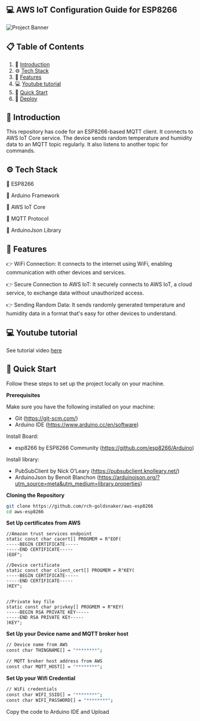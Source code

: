 ## <a name="introduction">💻 AWS IoT Configuration Guide for ESP8266</a>

<img src="https://github.com/rch-goldsnaker/aws-esp8266/banner.png" alt="Project Banner">

## 📋 <a name="table">Table of Contents</a>

1. 🤖 [Introduction](#introduction)
2. ⚙️ [Tech Stack](#tech-stack)
3. 🔋 [Features](#features)
4. 💻 [Youtube tutorial](#youtube)
5. 🤸 [Quick Start](#quick-start)
6. 🚀 [Deploy](#deploy)
   
## <a name="introduction">🤖 Introduction</a>

This repository has code for an ESP8266-based MQTT client. It connects to AWS IoT Core service. The device sends random temperature and humidity data to an MQTT topic regularly. It also listens to another topic for commands.

## <a name="tech-stack">⚙️ Tech Stack</a>

💎 ESP8266 

💎 Arduino Framework

💎 AWS IoT Core

💎 MQTT Protocol

💎 ArduinoJson Library

## <a name="features">🔋 Features</a>

👉 WiFi Connection: It connects to the internet using WiFi, enabling communication with other devices and services.

👉 Secure Connection to AWS IoT: It securely connects to AWS IoT, a cloud service, to exchange data without unauthorized access.

👉 Sending Random Data: It sends randomly generated temperature and humidity data in a format that's easy for other devices to understand.

## <a name="youtube">💻 Youtube tutorial</a>

See tutorial video [here](https://youtu.be/-OBl3Ui-sNc?si=qvDpTz9kCGNXza1s)

## <a name="quick-start">🤸 Quick Start</a>

Follow these steps to set up the project locally on your machine.

**Prerequisites**

Make sure you have the following installed on your machine:

- Git (https://git-scm.com/)
- Arduino IDE (https://www.arduino.cc/en/software)

Install Board:
- esp8266 by ESP8266 Community (https://github.com/esp8266/Arduino)

Install library:
- PubSubClient by Nick O’Leary (https://pubsubclient.knolleary.net/)
- ArduinoJson by Benoit Blanchon (https://arduinojson.org/?utm_source=meta&utm_medium=library.properties)

**Cloning the Repository**

```bash
git clone https://github.com/rch-goldsnaker/aws-esp8266
cd aws-esp8266
```

**Set Up certificates from AWS**

```env
//Amazon trust services endpoint
static const char cacert[] PROGMEM = R"EOF(
-----BEGIN CERTIFICATE-----
-----END CERTIFICATE-----
)EOF";

//Device certificate
static const char client_cert[] PROGMEM = R"KEY(
-----BEGIN CERTIFICATE-----
-----END CERTIFICATE-----
)KEY";


//Private key file
static const char privkey[] PROGMEM = R"KEY(
-----BEGIN RSA PRIVATE KEY-----
-----END RSA PRIVATE KEY-----
)KEY";
```

**Set Up your Device name and MQTT broker host**

```bash
// Device name from AWS
const char THINGNAME[] = "********";

// MQTT broker host address from AWS
const char MQTT_HOST[] = "********";
```

**Set Up your Wifi Credential**

```bash
// WiFi credentials
const char WIFI_SSID[] = "********";
const char WIFI_PASSWORD[] = "********";
```

Copy the code to Arduino IDE and Upload
